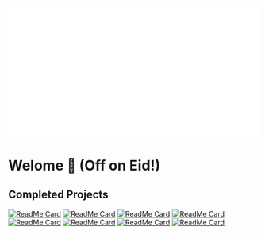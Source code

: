 ![Metrics](./github-metrics.svg)

# Welome 🤖 (Off on Eid!)

## Completed Projects
[![ReadMe Card](https://github-readme-stats.vercel.app/api/pin/?username=umar-mq&repo=Face-Restoration-WebUI)]([https://github.com/madushadhanushka/differ](https://github.com/umar-mq/Face-Restoration-WebUI))
[![ReadMe Card](https://github-readme-stats.vercel.app/api/pin/?username=umar-mq&repo=chainlit-rag)]([https://github.com/madushadhanushka/differ](https://github.com/umar-mq/chainlit-rag))
[![ReadMe Card](https://github-readme-stats.vercel.app/api/pin/?username=umar-mq&repo=UrduRomanizerUI)]([https://github.com/madushadhanushka/differ](https://github.com/umar-mq/UrduRomanizerUI))
[![ReadMe Card](https://github-readme-stats.vercel.app/api/pin/?username=umar-mq&repo=pretraining-generator)]([https://github.com/madushadhanushka/differ](https://github.com/umar-mq/pretraining-generator))
[![ReadMe Card](https://github-readme-stats.vercel.app/api/pin/?username=umar-mq&repo=AI-RPG)]([https://github.com/madushadhanushka/differ](https://github.com/umar-mq/AI-RPG))
[![ReadMe Card](https://github-readme-stats.vercel.app/api/pin/?username=umar-mq&repo=AtomOfThoughts)]([https://github.com/madushadhanushka/differ](https://github.com/umar-mq/AtomOfThoughts))
[![ReadMe Card](https://github-readme-stats.vercel.app/api/pin/?username=umar-mq&repo=rpi_mp3_player)]([https://github.com/madushadhanushka/differ](https://github.com/umar-mq/rpi_mp3_player))
[![ReadMe Card](https://github-readme-stats.vercel.app/api/pin/?username=umar-mq&repo=MatrixTextGenerator)]([https://github.com/madushadhanushka/differ](https://github.com/umar-mq/MatrixTextGenerator))
